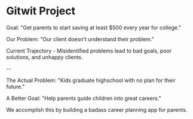 # Gitwit Project

Goal: "Get parents to start saving at least $500 every year for college."

Our Problem: "Our client doesn't understand their problem."

Current Trajectory - Misidentified problems lead to bad goals, poor solutions, and unhappy clients. 

--

The Actual Problem: "Kids graduate highschool with no plan for their future."

A Better Goal: "Help parents guide children into great careers."

We accomplish this by building a badass career planning app for parents. 
